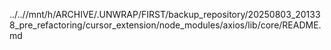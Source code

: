 ../..//mnt/h/ARCHIVE/.UNWRAP/FIRST/backup_repository/20250803_201338_pre_refactoring/cursor_extension/node_modules/axios/lib/core/README.md
